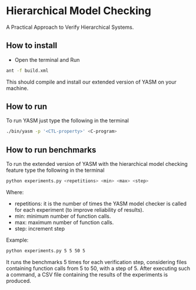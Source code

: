 # Hierarchical Model Checking

A Practical Approach to Verify Hierarchical Systems.

## How to install

- Open the terminal and Run 
```bash
ant -f build.xml
```
This should compile and install our extended version of YASM on your machine.

## How to run

To run YASM just type the following in the terminal

```bash
./bin/yasm -p '<CTL-property>' <C-program>
```

## How to run benchmarks

To run the extended version of YASM with the hierarchical model checking feature type the following in the terminal

```bash
python experiments.py <repetitions> <min> <max> <step>
```

Where:
- repetitions: it is the number of times the YASM model checker is called for each experiment (to improve reliability of results).
- min: minimum number of function calls.
- max: maximum number of function calls.
- step: increment step

Example:

```bash
python experiments.py 5 5 50 5
```

It runs the benchmarks 5 times for each verification step, considering files containing function calls from 5 to 50, with a step of 5.
After executing such a command, a CSV file containing the results of the experiments is produced.
